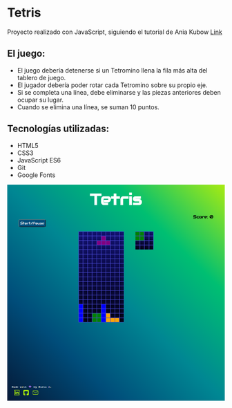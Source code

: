 # Tetris

Proyecto realizado con JavaScript, siguiendo el tutorial de Ania Kubow
<a href= "https://www.youtube.com/watch?v=w1JJfK09ujQ&list=PLRD1Niz0lz1uR4W3ms6DygWMjXW-6hDB_&index=15&ab_channel=CodewithAniaKub%C3%B3w" target="_blank">Link</a>

## El juego:

- El juego debería detenerse si un Tetromino llena la fila más alta del tablero de juego.
- El jugador debería poder rotar cada Tetromino sobre su propio eje.
- Si se completa una línea, debe eliminarse y las piezas anteriores deben ocupar su lugar.
- Cuando se elimina una línea, se suman 10 puntos.

## Tecnologías utilizadas:

- HTML5
- CSS3
- JavaScript ES6
- Git
- Google Fonts

<img src="./images/captura.png"></img>
